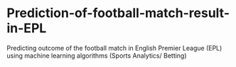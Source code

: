 # Prediction-of-football-match-result-in-EPL
Predicting outcome of the football match in English Premier League (EPL) using machine learning algorithms (Sports Analytics/ Betting)
